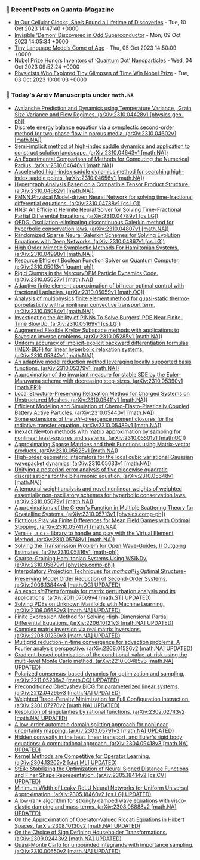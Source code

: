 ### 📝 Recent Posts on Quanta-Magazine
<!-- quanta starts -->
* <a href="https://www.quantamagazine.org/in-our-cellular-clocks-shes-found-a-lifetime-of-discoveries-20231010/">In Our Cellular Clocks, She’s Found a Lifetime of Discoveries</a> - Tue, 10 Oct 2023 14:47:40 +0000
* <a href="https://www.quantamagazine.org/invisible-electron-demon-discovered-in-odd-superconductor-20231009/">Invisible ‘Demon’ Discovered in Odd Superconductor</a> - Mon, 09 Oct 2023 14:05:34 +0000
* <a href="https://www.quantamagazine.org/tiny-language-models-thrive-with-gpt-4-as-a-teacher-20231005/">Tiny Language Models Come of Age</a> - Thu, 05 Oct 2023 14:50:09 +0000
* <a href="https://www.quantamagazine.org/nobel-prize-honors-inventors-of-quantum-dot-nanoparticles-20231004/">Nobel Prize Honors Inventors of ‘Quantum Dot’ Nanoparticles</a> - Wed, 04 Oct 2023 09:52:24 +0000
* <a href="https://www.quantamagazine.org/physicists-who-explored-tiny-glimpses-of-time-win-nobel-prize-20231003/">Physicists Who Explored Tiny Glimpses of Time Win Nobel Prize</a> - Tue, 03 Oct 2023 10:00:03 +0000
<!-- quanta ends -->
### 📝 Today's Arxiv Manuscripts under ``math.NA``
<!-- arxiv-math-na starts -->
* <a href="http://arxiv.org/abs/2310.04428">Avalanche Prediction and Dynamics using Temperature Variance , Grain Size Variance and Flow Regimes. (arXiv:2310.04428v1 [physics.geo-ph])</a>
* <a href="http://arxiv.org/abs/2310.04602">Discrete energy balance equation via a symplectic second-order method for two-phase flow in porous media. (arXiv:2310.04602v1 [math.NA])</a>
* <a href="http://arxiv.org/abs/2310.04643">Semi-implicit method of high-index saddle dynamics and application to construct solution landscape. (arXiv:2310.04643v1 [math.NA])</a>
* <a href="http://arxiv.org/abs/2310.04646">An Experimental Comparison of Methods for Computing the Numerical Radius. (arXiv:2310.04646v1 [math.NA])</a>
* <a href="http://arxiv.org/abs/2310.04656">Accelerated high-index saddle dynamics method for searching high-index saddle points. (arXiv:2310.04656v1 [math.NA])</a>
* <a href="http://arxiv.org/abs/2310.04682">Hypergraph Analysis Based on a Compatible Tensor Product Structure. (arXiv:2310.04682v1 [math.NA])</a>
* <a href="http://arxiv.org/abs/2310.04788">PMNN:Physical Model-driven Neural Network for solving time-fractional differential equations. (arXiv:2310.04788v1 [cs.LG])</a>
* <a href="http://arxiv.org/abs/2310.04789">HNS: An Efficient Hermite Neural Solver for Solving Time-Fractional Partial Differential Equations. (arXiv:2310.04789v1 [cs.LG])</a>
* <a href="http://arxiv.org/abs/2310.04807">OEDG: Oscillation-eliminating discontinuous Galerkin method for hyperbolic conservation laws. (arXiv:2310.04807v1 [math.NA])</a>
* <a href="http://arxiv.org/abs/2310.04867">Randomized Sparse Neural Galerkin Schemes for Solving Evolution Equations with Deep Networks. (arXiv:2310.04867v1 [cs.LG])</a>
* <a href="http://arxiv.org/abs/2310.04998">High Order Mimetic Symplectic Methods For Hamiltonian Systems. (arXiv:2310.04998v1 [math.NA])</a>
* <a href="http://arxiv.org/abs/2310.05013">Resource Efficient Boolean Function Solver on Quantum Computer. (arXiv:2310.05013v1 [quant-ph])</a>
* <a href="http://arxiv.org/abs/2310.05027">Rigid Clumps in the MercuryDPM Particle Dynamics Code. (arXiv:2310.05027v1 [math.NA])</a>
* <a href="http://arxiv.org/abs/2310.05059">Adaptive finite element approximation of bilinear optimal control with fractional Laplacian. (arXiv:2310.05059v1 [math.OC])</a>
* <a href="http://arxiv.org/abs/2310.05084">Analysis of multiphysics finite element method for quasi-static thermo-poroelasticity with a nonlinear convective transport term. (arXiv:2310.05084v1 [math.NA])</a>
* <a href="http://arxiv.org/abs/2310.05169">Investigating the Ability of PINNs To Solve Burgers' PDE Near Finite-Time BlowUp. (arXiv:2310.05169v1 [cs.LG])</a>
* <a href="http://arxiv.org/abs/2310.05285">Augmented Flexible Krylov Subspace methods with applications to Bayesian inverse problems. (arXiv:2310.05285v1 [math.NA])</a>
* <a href="http://arxiv.org/abs/2310.05342">Uniform accuracy of implicit-explicit backward differentiation formulas (IMEX-BDF) for linear hyperbolic relaxation systems. (arXiv:2310.05342v1 [math.NA])</a>
* <a href="http://arxiv.org/abs/2310.05379">An adaptive model reduction method leveraging locally supported basis functions. (arXiv:2310.05379v1 [math.NA])</a>
* <a href="http://arxiv.org/abs/2310.05390">Approximation of the invariant measure for stable SDE by the Euler-Maruyama scheme with decreasing step-sizes. (arXiv:2310.05390v1 [math.PR])</a>
* <a href="http://arxiv.org/abs/2310.05411">Local Structure-Preserving Relaxation Method for Charged Systems on Unstructured Meshes. (arXiv:2310.05411v1 [math.NA])</a>
* <a href="http://arxiv.org/abs/2310.05440">Efficient Modeling and Simulation of Chemo-Elasto-Plastically Coupled Battery Active Particles. (arXiv:2310.05440v1 [math.NA])</a>
* <a href="http://arxiv.org/abs/2310.05489">Some extensions of the $phi$-divergence moment closures for the radiative transfer equation. (arXiv:2310.05489v1 [math.NA])</a>
* <a href="http://arxiv.org/abs/2310.05501">Inexact Newton methods with matrix approximation by sampling for nonlinear least-squares and systems. (arXiv:2310.05501v1 [math.OC])</a>
* <a href="http://arxiv.org/abs/2310.05625">Approximating Sparse Matrices and their Functions using Matrix-vector products. (arXiv:2310.05625v1 [math.NA])</a>
* <a href="http://arxiv.org/abs/2310.05633">High-order geometric integrators for the local cubic variational Gaussian wavepacket dynamics. (arXiv:2310.05633v1 [math.NA])</a>
* <a href="http://arxiv.org/abs/2310.05648">Unifying a posteriori error analysis of five piecewise quadratic discretisations for the biharmonic equation. (arXiv:2310.05648v1 [math.NA])</a>
* <a href="http://arxiv.org/abs/2310.05679">A temporal weight analysis and novel nonlinear weights of weighted essentially non-oscillatory schemes for hyperbolic conservation laws. (arXiv:2310.05679v1 [math.NA])</a>
* <a href="http://arxiv.org/abs/2310.05713">Approximations of the Green's Function in Multiple Scattering Theory for Crystalline Systems. (arXiv:2310.05713v1 [physics.comp-ph])</a>
* <a href="http://arxiv.org/abs/2310.05741">Fictitious Play via Finite Differences for Mean Field Games with Optimal Stopping. (arXiv:2310.05741v1 [math.NA])</a>
* <a href="http://arxiv.org/abs/2310.05748">Vem++, a c++ library to handle and play with the Virtual Element Method. (arXiv:2310.05748v1 [math.NA])</a>
* <a href="http://arxiv.org/abs/2310.05816">Solving the Transmission Problem for Open Wave-Guides, II Outgoing Estimates. (arXiv:2310.05816v1 [math-ph])</a>
* <a href="http://arxiv.org/abs/2310.05879">Coarse-Graining Hamiltonian Systems Using WSINDy. (arXiv:2310.05879v1 [physics.comp-ph])</a>
* <a href="http://arxiv.org/abs/2006.13844">Interpolatory Projection Techniques for $mathcal{H}_2$ Optimal Structure-Preserving Model Order Reduction of Second-Order Systems. (arXiv:2006.13844v4 [math.OC] UPDATED)</a>
* <a href="http://arxiv.org/abs/2011.07669">An exact $sinTheta$ formula for matrix perturbation analysis and its applications. (arXiv:2011.07669v4 [math.ST] UPDATED)</a>
* <a href="http://arxiv.org/abs/2106.06682">Solving PDEs on Unknown Manifolds with Machine Learning. (arXiv:2106.06682v3 [math.NA] UPDATED)</a>
* <a href="http://arxiv.org/abs/2206.10121">Finite Expression Method for Solving High-Dimensional Partial Differential Equations. (arXiv:2206.10121v3 [math.NA] UPDATED)</a>
* <a href="http://arxiv.org/abs/2208.01239">Complex matrix inversion via real matrix inversions. (arXiv:2208.01239v3 [math.NA] UPDATED)</a>
* <a href="http://arxiv.org/abs/2208.01526">Multigrid reduction-in-time convergence for advection problems: A Fourier analysis perspective. (arXiv:2208.01526v2 [math.NA] UPDATED)</a>
* <a href="http://arxiv.org/abs/2210.03485">Gradient-based optimisation of the conditional-value-at-risk using the multi-level Monte Carlo method. (arXiv:2210.03485v3 [math.NA] UPDATED)</a>
* <a href="http://arxiv.org/abs/2211.05238">Polarized consensus-based dynamics for optimization and sampling. (arXiv:2211.05238v3 [math.OC] UPDATED)</a>
* <a href="http://arxiv.org/abs/2212.04295">Preconditioned Chebyshev BiCG for parameterized linear systems. (arXiv:2212.04295v3 [math.NA] UPDATED)</a>
* <a href="http://arxiv.org/abs/2301.07270">Weighted Trace-Penalty Minimization for Full Configuration Interaction. (arXiv:2301.07270v2 [math.NA] UPDATED)</a>
* <a href="http://arxiv.org/abs/2302.02743">Resolution of singularities by rational functions. (arXiv:2302.02743v2 [math.NA] UPDATED)</a>
* <a href="http://arxiv.org/abs/2303.05791">A low-order automatic domain splitting approach for nonlinear uncertainty mapping. (arXiv:2303.05791v3 [math.NA] UPDATED)</a>
* <a href="http://arxiv.org/abs/2304.09418">Hidden convexity in the heat, linear transport, and Euler's rigid body equations: A computational approach. (arXiv:2304.09418v3 [math.NA] UPDATED)</a>
* <a href="http://arxiv.org/abs/2304.13202">Kernel Methods are Competitive for Operator Learning. (arXiv:2304.13202v2 [stat.ML] UPDATED)</a>
* <a href="http://arxiv.org/abs/2305.18414">StEik: Stabilizing the Optimization of Neural Signed Distance Functions and Finer Shape Representation. (arXiv:2305.18414v2 [cs.CV] UPDATED)</a>
* <a href="http://arxiv.org/abs/2305.18460">Minimum Width of Leaky-ReLU Neural Networks for Uniform Universal Approximation. (arXiv:2305.18460v2 [cs.LG] UPDATED)</a>
* <a href="http://arxiv.org/abs/2308.08888">A low-rank algorithm for strongly damped wave equations with visco-elastic damping and mass terms. (arXiv:2308.08888v2 [math.NA] UPDATED)</a>
* <a href="http://arxiv.org/abs/2308.10130">On the Approximation of Operator-Valued Riccati Equations in Hilbert Spaces. (arXiv:2308.10130v2 [math.NA] UPDATED)</a>
* <a href="http://arxiv.org/abs/2309.02443">On the Choice of Sign Defining Householder Transformations. (arXiv:2309.02443v2 [math.NA] UPDATED)</a>
* <a href="http://arxiv.org/abs/2310.00650">Quasi-Monte Carlo for unbounded integrands with importance sampling. (arXiv:2310.00650v2 [math.NA] UPDATED)</a>
<!-- arxiv-math-na ends -->
